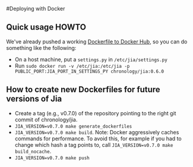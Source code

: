 #Deploying with Docker

## Quick usage HOWTO

We've already pushed a working [Dockerfile to Docker Hub](https://registry.hub.docker.com/u/chronology/jia/), so you can do something like the following:

  * On a host machine, put a `settings.py` in `/etc/jia/settings.py`
  * Run `sudo docker run -v /etc/jia:/etc/jia -p PUBLIC_PORT:JIA_PORT_IN_SETTINGS_PY chronology/jia:0.6.0`

## How to create new Dockerfiles for future versions of Jia

  * Create a tag (e.g., v0.7.0) of the repository pointing to the right git commit of chronology/jia.
  * `JIA_VERSION=v0.7.0 make generate_dockerfiles`
  * `JIA_VERSION=v0.7.0 make build`. Note: Docker aggressively caches commands for performance.  To avoid this, for example if you had to change which hash a tag points to, call `JIA_VERSION=v0.7.0 make build_nocache`.
  * `JIA_VERSION=v0.7.0 make push`
